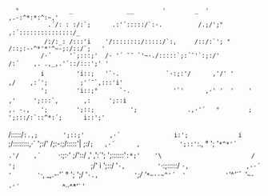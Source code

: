       °              _               __        '        _  '                  ,.-:^*:*:^:~,'       
               .´/: : :/:`;      .:'´:::::/`:·.          /.;/';°             ,:´:::::::::::::::/_     
              /:/:_: /:::'i    '/::::::::/:::::/`:,     /::/:`'; °          /::;:-·^*'*'^~-;:/::/`;   '
             /·´     '`;:::;'  /· '´ ¯¯ `'~·./:::::`;:´¯'`:;:/'           /:´    ,. .,_,.'´::/:::';' '
             i         'i::;   '`·.             `·:;:'/      ,'/' '       ,/    ,:´';         ;'´¯`,:::'i' 
             ';        'i::;°      `·.            '`'      ,·' '  '    ' ,'     ';:::`,       ,:     ';::i 
    ,. -.,   ';        ';::;          ';              .,·'´   °        ;      ';:::/:`::^*:´;      i::';'
   /:::::/`:.,;       ';::;'       ,·´               i:';              i       `;/::::::::,·´      ';:/' 
  /;:-:;/:::::'|       ;:/`;   ,·´      ,           ';::'`:., °       ';         '` *^*'´         .'/   
,´      `·:;:·'       ;/'::/   ,'      ,':´';           ';::::::'`:*;'    '\                         /     
';                     `;/'    i      ';::/ '`·,         '`·:;:::::/       `·,                ,-·´ '      
  '`·,           _,.-·'´ °    ';      ';/     '`·.,          '`*;/           '`*~··~^'´  '          
       '`'*^*'´¯              '`~-·'´            `*^··^*'´                   '                      
